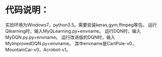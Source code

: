 # 代码说明：
实验环境为Windows7，python3.5。需要安装keras,gym,ffmpeg等包。
运行Qlearning时，输入MyQLearning.py+envname。
运行DQN时，输入MyDQN.py.py+envname。
运行改进版的DQN时，输入MyImprovedDQN.py+envname。
其中envname是CartPole-v0，MountainCar-v0，Acrobot-v1。
